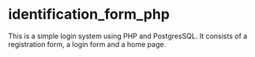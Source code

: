 # identification_form_php
This is a simple login system using PHP and PostgresSQL.  It consists of a registration form, a login form and a home page.  
